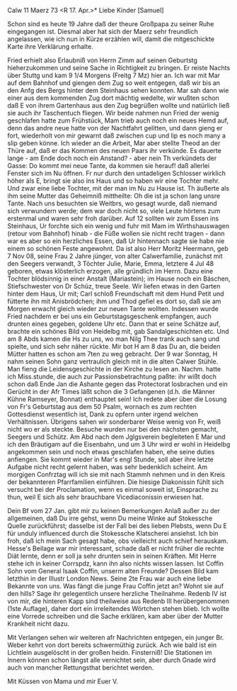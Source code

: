  Calw 11 Maerz 73
 <R 17. Apr.>*
Liebe Kinder [Samuel]

Schon sind es heute 19 Jahre daß der theure Großpapa zu seiner Ruhe eingegangen ist. Diesmal aber hat sich der Maerz sehr freundlich angelassen, wie ich nun in Kürze erzählen will, damit die mitgeschickte Karte ihre Verklärung erhalte.

Fried erhielt also Erlaubniß von Herrn Zimm auf seinen Geburtstg hieherzukommen und seine Sache in Richtigkeit zu bringen. Er reiste Nachts über Stuttg und kam 9 1/4 Morgens (Freitg 7 Mz) hier an. Ich war mit Mar auf dem Bahnhof und giengen dem Zug so weit entgegen, daß wir bis an den Anfg des Bergs hinter dem Steinhaus sehen konnten. Mar sah dann wie einer aus dem kommenden Zug dort mächtig wedelte, wir wußten schon daß E von ihrem Gartenhaus aus den Zug begrüßen wollte und natürlich ließ sie auch ihr Taschentuch fliegen. Wir beide nahmen nun Fried der wenig geschlafen hatte zum Frühstück, Mam trieb auch noch ein neues Hemd auf, denn das andre neue hatte von der Nachtfahrt gelitten, und dann gieng er fort, wiederholt von mir gewarnt daß zwischen cup und lip es noch many a slip geben könne. Ich wieder an die Arbeit, Mar aber stellte Theod an der Thüre auf, daß er das Kommen des neuen Paars ihr verkünde. Es dauerte lange - am Ende doch noch ein Anstand? - aber nein Th verkündets der Gasse: Do kommt mei neue Tante, da kommen sie herauf! daß allerlei Fenster sich im Nu öffnen. Fr nur durch den untadeligen Schlosser wirklich höher als E, bringt sie also ins Haus und so haben wir eine Tochter mehr. Und zwar eine liebe Tochter, mit der man im Nu zu Hause ist. Th äußerte als ihm seine Mutter das Geheimniß mittheilte: Oh die ist ja schon lang unsre Tante. Nach uns besuchten sie Weitbrs, wo gesagt wurde, daß niemand sich verwundern werde; dem war doch nicht so, viele Leute hörtens zum erstenmal und waren sehr froh darüber. Auf 12 sollten wir zum Essen ins Steinhaus, Ur forchte sich ein wenig und fuhr mit Mam im Wirthshauswagen (retour vom Bahnhof) hinab - die Füße wollen sie nicht recht tragen - dann war es aber so ein herzliches Essen, daß Ur hintennach sagte sie habe nie einem so schönen Feste angewohnt. Da ist also Herr Moritz Heermann, geb 7 Nov 08, seine Frau 2 Jahre jünger, von alter Calwerfamilie, zunächst mit den Seegers verwandt, 3 Töchter Julie, Marie, Emma, letztere 4 Jul 48 geboren, etwas klösterlich erzogen, alle gründlich im Herrn. Dazu eine Tochter blödsinnig in einer Anstalt (Mariastein); im Hause noch ein Bäschen, Stiefschwester von Dr Schüz, treue Seele. Wir liefen etwas in den Garten hinter dem Haus, Ur mit; Carl schloß Freundschaft mit dem Hund Petit und fütterte ihn mit Anisbrödchen; ihm und Thod gefiel es dort so, daß sie am Morgen erwacht gleich wieder zur neuen Tante wollten. Indessen wurde Fried nachdem er bei uns ein Geburtstagsgeschenk empfangen, auch drunten eines gegeben, goldene Uhr etc. Dann that er seine Schätze auf, brachte ein schönes Bild von Heidelbg mit, gab Sandalgeschichten etc. Und am 8 Abds kamen die Hs zu uns, wo man Nilg Thee trank auch sang und spielte, und sich sehr näher rückte. Mir bot H am 8 das Du an, die beiden Mütter hatten es schon am 7ten zu weg gebracht. Der 9 war Sonntag, H nahm seinen Sohn ganz vertraulich gleich mit in die alten Calwer Stühle. Man fieng die Leidensgeschichte in der Kirche zu lesen an. Nachm. hatte ich Miss.stunde, die auch zur Passionsbetrachtung paßte: ihr wißt doch schon daß Ende Jan die Ashante gegen das Protectorat losbrachen und ein Gerücht in der Afr Times läßt schon die 3 Gefangenen (d.h. die Männer Kühne Ramseyer, Bonnat) enthauptet sein! Ich redete aber über die Losung von Fr's Geburtstag aus dem 50 Psalm, wornach es zum rechten Gottesdienst wesentlich ist, Dank zu opfern unter irgend welchen Verhältnissen. 
Übrigens sahen wir sonderbarer Weise wenig von Fr, weiß nicht wo er als steckte. Besuche wurden nur bei den nächsten gemacht, Seegers und Schütz. Am Abd nach dem Jglgsverein begleiteten E Mar und ich den Bräutigam auf die Eisenbahn, und um 3 Uhr wird er wohl in Heidelbg angekommen sein und noch etwas geschlafen haben, ehe seine duties anfiengen. Sie kommt wieder in Mar's engl Stunde, soll aber ihre letzte Aufgabe nicht recht gelernt haben, was sehr bedenklich scheint. Am morgigen Confrztag will ich sie mit nach Stammh nehmen und in den Kreis der bekannteren Pfarrfamilien einführen. Die hiesige Diakonissin fühlt sich versucht bei der Proclamation, wenn es einmal soweit ist, Einsprache zu thun, weil E sich als sehr brauchbare Vicediaconissin erwiesen hat.

Dein Bf vom 27 Jan. gibt mir zu keinen Bemerkungen Anlaß außer zu der allgemeinen, daß Du irre gehst, wenn Du meine Winke auf Stokessche Quelle zurückführst; dasselbe ist der Fall bei des lieben Plebsts, wenn Du E für unduly influenced durch die Stokessche Klatscherei ansiehst. Ich bin froh, daß ich mein Sach gesagt habe, obs vielleicht auch schief herauskam. Hesse's Beilage war mir interessant, schade daß er nicht früher die rechte Diät lernte, denn er soll ja sehr drunten sein in seinen Kräften. 
Mit Herre stehe ich in keiner Corrspdz, kann ihn also nichts wissen lassen. Ist Coffin Sohn vom General Isaak Coffin, unserm alten Freunde? Dessen Bild kam letzthin in der Illustr London News. Seine 2te Frau war auch eine liebe Bekannte von uns. Was fängt die junge Frau Coffin jetzt an? Wohnt sie auf den hills? Sage ihr gelegentlich unsere herzliche Theilnahme. 
Redenb IV ist von mir, die hinteren Kapp sind theilweise aus Redenb III herübergenommen (1ste Auflage), daher dort ein irreleitendes Wörtchen stehen blieb. Ich wollte eine Vorrede schreiben und die Sache erklären, kam aber über der Mutter Krankheit nicht dazu.

Mit Verlangen sehen wir weiteren afr Nachrichten entgegen, ein junger Br. Weber kehrt von dort bereits schwermüthig zurück. Ach wie bald ist ein Lichtlein ausgelöscht in der großen heidn. Finsterniß! Die Stationen im Innern können schon längst alle vernichtet sein, aber durch Gnade wird auch von mancher Rettungsthat berichtet werden.

Mit Küssen von Mama und mir
 Euer V.
